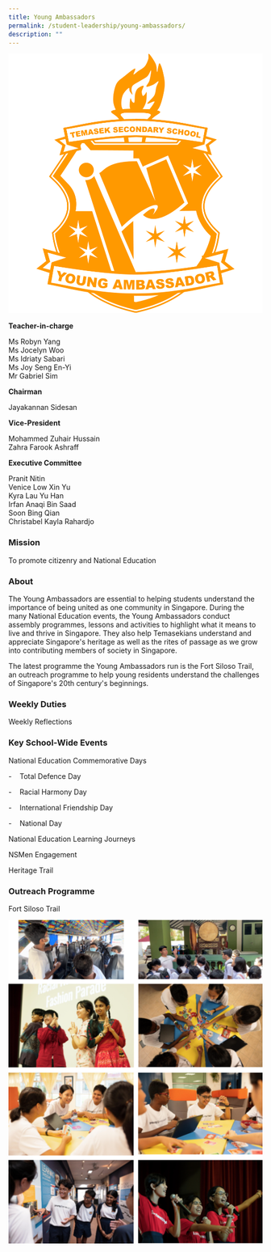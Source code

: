 ```yaml
---
title: Young Ambassadors
permalink: /student-leadership/young-ambassadors/
description: ""
---
```

![](/images/Crest%20YA.png)

**Teacher-in-charge**  

Ms Robyn Yang  <br>
Ms Jocelyn Woo  <br>
Ms Idriaty Sabari  <br>
Ms Joy Seng En-Yi  <br>
Mr Gabriel Sim  
  
**Chairman**  

Jayakannan Sidesan  
  
**Vice-President**

Mohammed Zuhair Hussain  <br>
Zahra Farook Ashraff  
  
**Executive Committee**

Pranit Nitin  <br>
Venice Low Xin Yu  <br>
Kyra Lau Yu Han  <br>
Irfan Anaqi Bin Saad  <br>
Soon Bing Qian  <br>
Christabel Kayla Rahardjo  

### Mission

To promote citizenry and National Education

### About

The Young Ambassadors are essential to helping students understand the importance of being united as one community in Singapore. During the many National Education events, the Young Ambassadors conduct assembly programmes, lessons and activities to highlight what it means to live and thrive in Singapore. They also help Temasekians understand and appreciate Singapore's heritage as well as the rites of passage as we grow into contributing members of society in Singapore.
 

The latest programme the Young Ambassadors run is the Fort Siloso Trail, an outreach programme to help young residents understand the challenges of Singapore's 20th century's beginnings.

### Weekly Duties

Weekly Reflections

### Key School-Wide Events

National Education Commemorative Days

\-&nbsp;&nbsp; &nbsp;Total Defence Day

\-&nbsp;&nbsp; &nbsp;Racial Harmony Day

\-&nbsp;&nbsp; &nbsp;International Friendship Day

\-&nbsp;&nbsp; &nbsp;National Day

  

National Education Learning Journeys

NSMen Engagement

Heritage Trail

### Outreach Programme

Fort Siloso Trail

![](/images/young%20ambassadors%201.png)
![](/images/young%20ambassadors%202.png)